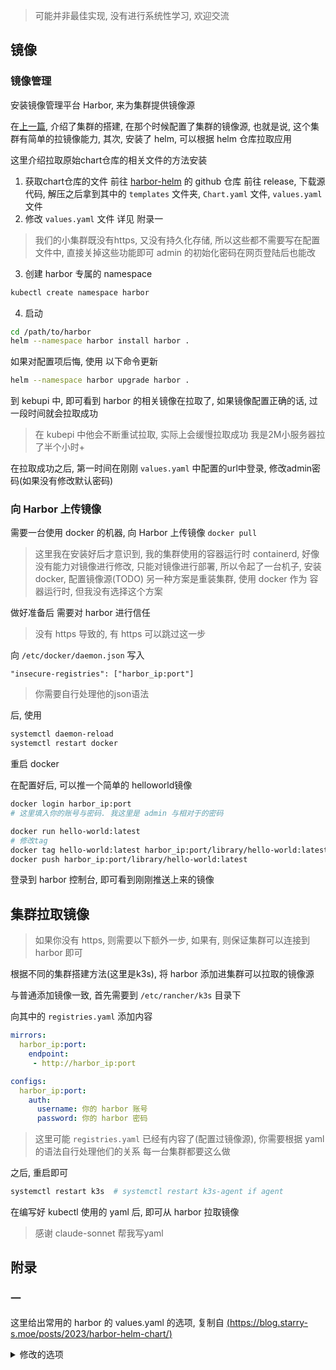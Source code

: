 > 可能并非最佳实现, 没有进行系统性学习, 欢迎交流

## 镜像

### 镜像管理

安装镜像管理平台 Harbor, 来为集群提供镜像源

在[上一篇](https://fairyowo.github.io/post/shi-yong-%20k3s%20-da-jian-%20k8s%20-ji-qun-%28-shi-yong-guo-nei-jing-xiang-%29.html), 介绍了集群的搭建, 在那个时候配置了集群的镜像源, 也就是说, 这个集群有简单的拉镜像能力, 其次, 安装了 helm, 可以根据 helm 仓库拉取应用

这里介绍拉取原始chart仓库的相关文件的方法安装

1. 获取chart仓库的文件
  前往 [harbor-helm](harbor-helm) 的 github 仓库
  前往 release, 下载源代码, 解压之后拿到其中的 `templates` 文件夹, `Chart.yaml` 文件, `values.yaml` 文件
2. 修改 `values.yaml` 文件
  详见 附录一
  > 我们的小集群既没有https, 又没有持久化存储, 所以这些都不需要写在配置文件中, 直接关掉这些功能即可
  > admin 的初始化密码在网页登陆后也能改
3. 创建 harbor 专属的 namespace
  ```sh
  kubectl create namespace harbor
  ```
4. 启动
  ```sh
  cd /path/to/harbor
  helm --namespace harbor install harbor .
  ```
  如果对配置项后悔, 使用 以下命令更新
  ```sh
  helm --namespace harbor upgrade harbor .
  ```

到 kebupi 中, 即可看到 harbor 的相关镜像在拉取了, 如果镜像配置正确的话, 过一段时间就会拉取成功
> 在 kubepi 中他会不断重试拉取, 实际上会缓慢拉取成功
> 我是2M小服务器拉了半个小时+

在拉取成功之后, 第一时间在刚刚 `values.yaml` 中配置的url中登录, 修改admin密码(如果没有修改默认密码)

### 向 Harbor 上传镜像

需要一台使用 docker 的机器, 向 Harbor 上传镜像 `docker pull`
> 这里我在安装好后才意识到, 我的集群使用的容器运行时 containerd, 好像没有能力对镜像进行修改, 只能对镜像进行部署, 所以令起了一台机子, 安装 docker, 配置镜像源(TODO)
> 另一种方案是重装集群, 使用 docker 作为 容器运行时, 但我没有选择这个方案

做好准备后 需要对 harbor 进行信任
> 没有 https 导致的, 有 https 可以跳过这一步

向 `/etc/docker/daemon.json` 写入
```text
"insecure-registries": ["harbor_ip:port"]
```

> 你需要自行处理他的json语法

后, 使用

```sh
systemctl daemon-reload
systemctl restart docker
```

重启 docker

在配置好后, 可以推一个简单的 helloworld镜像

```sh
docker login harbor_ip:port
# 这里填入你的账号与密码. 我这里是 admin 与相对于的密码

docker run hello-world:latest
# 修改tag
docker tag hello-world:latest harbor_ip:port/library/hello-world:latest
docker push harbor_ip:port/library/hello-world:latest
```

登录到 harbor 控制台, 即可看到刚刚推送上来的镜像

## 集群拉取镜像

> 如果你没有 https, 则需要以下额外一步, 如果有, 则保证集群可以连接到 harbor 即可

根据不同的集群搭建方法(这里是k3s), 将 harbor 添加进集群可以拉取的镜像源

与普通添加镜像一致, 首先需要到 `/etc/rancher/k3s` 目录下

向其中的 `registries.yaml` 添加内容

```yaml
mirrors:
  harbor_ip:port:
    endpoint:
     - http://harbor_ip:port

configs:
  harbor_ip:port:
    auth:
      username: 你的 harbor 账号
      password: 你的 harbor 密码
```

> 这里可能 `registries.yaml` 已经有内容了(配置过镜像源), 你需要根据 yaml 的语法自行处理他们的关系
> 每一台集群都要这么做

之后, 重启即可
```sh
systemctl restart k3s  # systemctl restart k3s-agent if agent
```

在编写好 kubectl 使用的 yaml 后, 即可从 harbor 拉取镜像
> 感谢 claude-sonnet 帮我写yaml

## 附录

### 一
这里给出常用的 harbor 的 values.yaml 的选项, 复制自 [(https://blog.starry-s.moe/posts/2023/harbor-helm-chart/)](https://blog.starry-s.moe/posts/2023/harbor-helm-chart/)
<details><summary>修改的选项</summary>
<p>
  
expose:
# expose type, 可以设置为 ingress, clusterIP, nodePort, nodeBalancer，区分大小写
# 默认为 ingress（如果不想使用 80/443 标准端口，可以设置为 nodePort，端口为高位 3000X）
type: ingress
tls:
  # 是否启用 TLS (HTTPS)，建议启用
  enabled: true
  # TLS Certificate 的来源，可以为 auto, secret 或 none
  # 如果为 secret，需要在安装 Chart 之前先创建 TLS Secret
  # 1) auto: generate the tls certificate automatically
  # 2) secret: read the tls certificate from the specified secret.
  # The tls certificate can be generated manually or by cert manager
  # 3) none: configure no tls certificate for the ingress. If the default
  # tls certificate is configured in the ingress controller, choose this option
  certSource: secret
  secret:
    # The name of secret which contains keys named:
    # "tls.crt" - the certificate
    # "tls.key" - the private key
    secretName: "harbor-tls"
    # Only needed when the "expose.type" is "ingress".
    notarySecretName: "harbor-tls"
ingress:
  hosts:
    # Ingress Host，如果需要允许任意域名/IP 都能访问，将其设置为空字符串（不建议）
    # 这里填写的域名务必能解析到当前集群
    core: harbor.example.com
    notary: notary.example.com

# Harbor external URL
# 与 Ingress Host 相对应，如果启用了 TLS，那就是 https://<domain>
# 如果没启用 TLS，那就是 http://<domain>
# 如果 expose type 为 nodePort，则填写 http(s)://<IP_ADDRESS>:3000X (端口号不能丢)
externalURL: https://harbor.example.com

# 持久卷配置，默认为 true，如果是测试环境可以设置为 enabled: false (重新安装 Chart 时仓库里所有的数据都会丢失，不建议！)
# 如果需要启用持久卷，可以在安装 Chart 之前提前创建好 PVC，并配置 subPath
persistence:
enabled: true
resourcePolicy: "keep"
persistentVolumeClaim:
  registry:
    # 填写已经创建好的 PVC
    existingClaim: "harbor-pvc"
    storageClass: ""
    # 如果共用一个 PVC，需要设置子目录
    subPath: "registry"
    accessMode: ReadWriteOnce
    size: 5Gi
    annotations: {}
  jobservice:
    jobLog:
      existingClaim: "harbor-pvc"
      storageClass: ""
      subPath: "jobservice"
      accessMode: ReadWriteOnce
      size: 1Gi
      annotations: {}
  database:
    existingClaim: "harbor-pvc"
    storageClass: ""
    subPath: "database"
    accessMode: ReadWriteOnce
    size: 1Gi
    annotations: {}
  redis:
    existingClaim: "harbor-pvc"
    storageClass: ""
    subPath: "redis"
    accessMode: ReadWriteOnce
    size: 1Gi
    annotations: {}
  trivy:
    existingClaim: "harbor-pvc"
    storageClass: ""
    subPath: "trivy"
    accessMode: ReadWriteOnce
    size: 5Gi
    annotations: {}

# Admin 初始密码
harborAdminPassword: "Harbor12345"

</p>
</details> 

